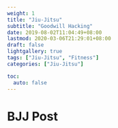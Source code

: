 ```yaml
---
weight: 1
title: "Jiu-Jitsu"
subtitle: "Goodwill Hacking"
date: 2019-08-02T11:04:49+08:00
lastmod: 2020-03-06T21:29:01+08:00
draft: false
lightgallery: true
tags: ["Jiu-Jitsu", "Fitness"]
categories: ["Jiu-Jitsu"]

toc:
  auto: false
---
```


# BJJ Post
